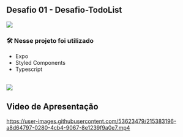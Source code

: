 ## Desafio 01 - Desafio-TodoList
<img src="https://user-images.githubusercontent.com/53623479/215382995-fb74f52a-3273-40a9-9c78-48bd96c54fdf.png" align="center" />


### 🛠️ Nesse projeto foi utilizado

* Expo
* Styled Components
* Typescript

<br />




<a href="https://www.figma.com/file/syAqFiuGwGIZxheEHK2JOs/ToDo-List-(Copy)?node-id=56%3A99&t=kLqd3S2WrdZR6x1l-0" target="_blank">
<img src="https://user-images.githubusercontent.com/71772559/178192253-4fe4757c-de57-4878-a38c-a483c25670b1.png" />
</a>


## Video de Apresentação 

https://user-images.githubusercontent.com/53623479/215383196-a8d64797-0280-4cb4-9067-8e1239f9a0e7.mp4
